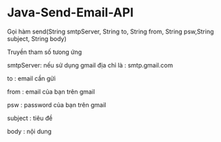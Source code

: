# Java-Send-Email-API

Gọi hàm
send(String smtpServer, String to, String from, String psw,String subject, String body)

Truyền tham số tưong ứng

smtpServer: nếu sử dụng gmail địa chỉ là : smtp.gmail.com

to : email cần gửi

from : email của bạn trên gmail

psw : password của bạn trên gmail

subject : tiêu đề

body : nội dung
